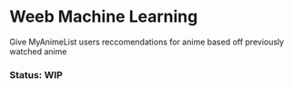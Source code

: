 # Weeb Machine Learning

Give MyAnimeList users reccomendations for anime based off previously watched anime

### Status: WIP


